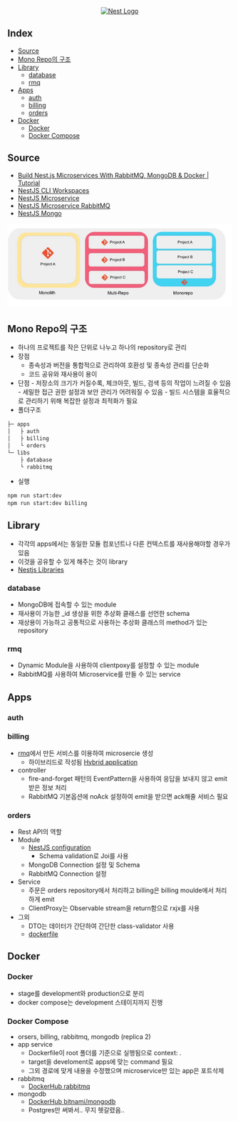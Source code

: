 <p align="center">
  <a href="http://nestjs.com/" target="blank"><img src="https://nestjs.com/img/logo-small.svg" width="200" alt="Nest Logo" /></a>
</p>

## Index <!-- omit in toc -->

- [Source](#source)
- [Mono Repo의 구조](#mono-repo의-구조)
- [Library](#library)
  - [database](#database)
  - [rmq](#rmq)
- [Apps](#apps)
  - [auth](#auth)
  - [billing](#billing)
  - [orders](#orders)
- [Docker](#docker)
  - [Docker](#docker-1)
  - [Docker Compose](#docker-compose)

## Source

- [Build Nest.js Microservices With RabbitMQ, MongoDB & Docker | Tutorial](https://www.youtube.com/watch?v=yuVVKB0EaOQ)
- [NestJS CLI Workspaces](https://docs.nestjs.com/cli/monorepo)
- [NestJS Microservice](https://docs.nestjs.com/microservices/basics#event-based)
- [NestJS Microservice RabbitMQ](https://docs.nestjs.com/microservices/rabbitmq)
- [NestJS Mongo](https://docs.nestjs.com/techniques/mongodb#model-injection)

![mono-repo](./image/monorepo.png)

## Mono Repo의 구조

- 하나의 프로젝트를 작은 단위로 나누고 하나의 repository로 관리
- 장점
  - 종속성과 버전을 통합적으로 관리하여 호환성 및 종속성 관리를 단순화
  - 코드 공유와 재사용이 용이
- 단점 - 저장소의 크기가 커질수록, 체크아웃, 빌드, 검색 등의 작업이 느려질 수 있음 - 세밀한 접근 권한 설정과 보안 관리가 어려워질 수 있음 - 빌드 시스템을 효율적으로 관리하기 위해 복잡한 설정과 최적화가 필요
- 폴더구조

```
├─ apps
│   ├ auth
│   ├ billing
│   └ orders
└─ libs
    ├ database
    └ rabbitmq
```

- 실행

```sh
npm run start:dev
npm run start:dev billing
```

## Library

- 각각의 apps에서는 동일한 모듈 컴포넌트나 다른 컨텍스트를 재사용해야할 경우가 있음
- 이것을 공유할 수 있게 해주는 것이 library
- [Nestjs Libraries](https://docs.nestjs.com/cli/libraries)

### database

- MongoDB에 접속할 수 있는 module
- 재사용이 가능한 \_id 생성을 위한 추상화 클래스를 선언한 schema
- 재상용이 가능하고 공통적으로 사용하는 추상화 클래스의 method가 있는 repository

### rmq

- Dynamic Module을 사용하여 clientpoxy를 설정할 수 있는 module
- RabbitMQ를 사용하여 Microservice를 만들 수 있는 service

## Apps

### auth

### billing

- [rmq](#rmq)에서 만든 서비스를 이용하여 microsercie 생성
  - 하이브리드로 작성됨 [Hybrid application](https://docs.nestjs.com/faq/hybrid-application)
- controller
  - fire-and-forget 패턴의 EventPattern을 사용하여 응답을 보내지 않고 emit 받은 정보 처리
  - RabbitMQ 기본옵션에 noAck 설정하여 emit을 받으면 ack해줄 서비스 필요

### orders

- Rest API의 역할
- Module
  - [NestJS configuration](https://docs.nestjs.com/techniques/configuration)
    - Schema validation로 Joi를 사용
  - MongoDB Connection 설정 및 Schema
  - RabbitMQ Connection 설정
- Service
  - 주문은 orders repository에서 처리하고 billing은 billing moulde에서 처리하게 emit
  - ClientProxy는 Observable stream을 return함으로 rxjx를 사용
- 그외
  - DTO는 데이터가 간단하여 간단한 class-validator 사용
  - [dockerfile](#docker-1)

## Docker

### Docker

- stage를 development와 production으로 분리
- docker compose는 development 스테이지까지 진행

### Docker Compose

- orsers, billing, rabbitmq, mongodb (replica 2)
- app service
  - Dockerfile이 root 폴더를 기준으로 실행됨으로 context: .
  - target을 develoment로 apps에 맞는 command 필요
  - 그외 경로에 맞게 내용을 수정했으며 microservice만 있는 app은 포트삭제
- rabbitmq
  - [DockerHub rabbitmq](https://hub.docker.com/_/rabbitmq)
- mongodb
  - [DockerHub bitnami/mongodb](https://hub.docker.com/r/bitnami/mongodb)
  - Postgres만 써봐서.. 무지 헷갈렸음..
